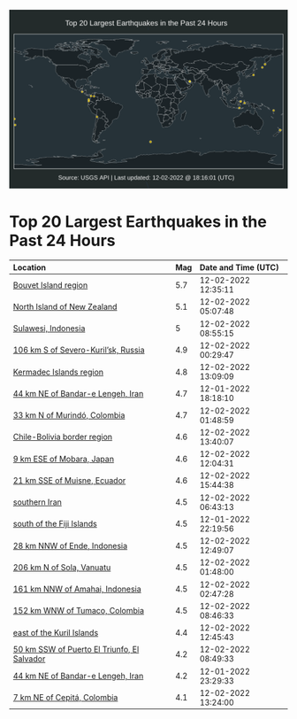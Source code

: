 ![Map](./map.png)

# Top 20 Largest Earthquakes in the Past 24 Hours

| Location | Mag | Date and Time (UTC) |
|:---|:---|:---|
| [Bouvet Island region](https://earthquake.usgs.gov/earthquakes/eventpage/us6000j6a9) | 5.7 | 12-02-2022 12:35:11 |
| [North Island of New Zealand](https://earthquake.usgs.gov/earthquakes/eventpage/us6000j68b) | 5.1 | 12-02-2022 05:07:48 |
| [Sulawesi, Indonesia](https://earthquake.usgs.gov/earthquakes/eventpage/us6000j696) | 5 | 12-02-2022 08:55:15 |
| [106 km S of Severo-Kuril’sk, Russia](https://earthquake.usgs.gov/earthquakes/eventpage/us6000j674) | 4.9 | 12-02-2022 00:29:47 |
| [Kermadec Islands region](https://earthquake.usgs.gov/earthquakes/eventpage/us6000j6ad) | 4.8 | 12-02-2022 13:09:09 |
| [44 km NE of Bandar-e Lengeh, Iran](https://earthquake.usgs.gov/earthquakes/eventpage/us6000j64v) | 4.7 | 12-01-2022 18:18:10 |
| [33 km N of Murindó, Colombia](https://earthquake.usgs.gov/earthquakes/eventpage/us6000j67s) | 4.7 | 12-02-2022 01:48:59 |
| [Chile-Bolivia border region](https://earthquake.usgs.gov/earthquakes/eventpage/us6000j6aj) | 4.6 | 12-02-2022 13:40:07 |
| [9 km ESE of Mobara, Japan](https://earthquake.usgs.gov/earthquakes/eventpage/us6000j69y) | 4.6 | 12-02-2022 12:04:31 |
| [21 km SSE of Muisne, Ecuador](https://earthquake.usgs.gov/earthquakes/eventpage/us6000j6c2) | 4.6 | 12-02-2022 15:44:38 |
| [southern Iran](https://earthquake.usgs.gov/earthquakes/eventpage/us6000j68r) | 4.5 | 12-02-2022 06:43:13 |
| [south of the Fiji Islands](https://earthquake.usgs.gov/earthquakes/eventpage/us6000j66j) | 4.5 | 12-01-2022 22:19:56 |
| [28 km NNW of Ende, Indonesia](https://earthquake.usgs.gov/earthquakes/eventpage/us6000j6aa) | 4.5 | 12-02-2022 12:49:07 |
| [206 km N of Sola, Vanuatu](https://earthquake.usgs.gov/earthquakes/eventpage/us6000j67t) | 4.5 | 12-02-2022 01:48:00 |
| [161 km NNW of Amahai, Indonesia](https://earthquake.usgs.gov/earthquakes/eventpage/us6000j67y) | 4.5 | 12-02-2022 02:47:28 |
| [152 km WNW of Tumaco, Colombia](https://earthquake.usgs.gov/earthquakes/eventpage/us6000j695) | 4.5 | 12-02-2022 08:46:33 |
| [east of the Kuril Islands](https://earthquake.usgs.gov/earthquakes/eventpage/us6000j6ae) | 4.4 | 12-02-2022 12:45:43 |
| [50 km SSW of Puerto El Triunfo, El Salvador](https://earthquake.usgs.gov/earthquakes/eventpage/us6000j694) | 4.2 | 12-02-2022 08:49:33 |
| [44 km NE of Bandar-e Lengeh, Iran](https://earthquake.usgs.gov/earthquakes/eventpage/us6000j66u) | 4.2 | 12-01-2022 23:29:33 |
| [7 km NE of Cepitá, Colombia](https://earthquake.usgs.gov/earthquakes/eventpage/us6000j6ai) | 4.1 | 12-02-2022 13:24:00 |
